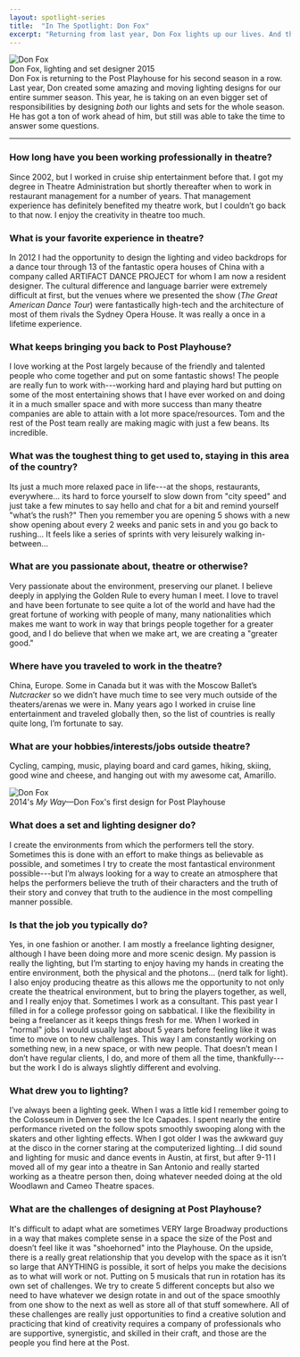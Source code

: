 ```yaml
---
layout: spotlight-series
title:  "In The Spotlight: Don Fox"
excerpt: "Returning from last year, Don Fox lights up our lives. And this year, he creates our whole world..."
---
```


<div class="captioned-image right">
  <img src="{{ site.baseurl }}/images/people/2015/don-fox.jpg" alt="Don Fox">
  <div class="caption">Don Fox, lighting and set designer 2015</div>
</div>

<div class="preface">Don Fox is returning to the Post Playhouse for his second season in a row. Last year, Don created some amazing and moving lighting designs for our entire summer season. This year, he is taking on an even bigger set of responsibilities by designing <em>both</em> our lights and sets for the whole season. He has got a ton of work ahead of him, but still was able to take the time to answer some questions.</div>

---

### How long have you been working professionally in theatre?

Since 2002, but I worked in cruise ship entertainment before that.  I got my degree in Theatre Administration but shortly thereafter when to work in restaurant management for a number of years.  That management experience has definitely benefited my theatre work, but I couldn’t go back to that now.  I enjoy the creativity in theatre too much.

### What is your favorite experience in theatre?

In 2012 I had the opportunity to design the lighting and video backdrops for a dance tour through 13 of the fantastic opera houses of China with a company called ARTIFACT DANCE PROJECT for whom I am now a resident designer.  The cultural difference and language barrier were extremely difficult at first, but the venues where we presented the show (*The Great American Dance Tour*) were fantastically high-tech and the architecture of most of them rivals the Sydney Opera House. It was really a once in a lifetime experience.

### What keeps bringing you back to Post Playhouse?

I love working at the Post largely because of the friendly and talented people who come together and put on some fantastic shows! The people are really fun to work with---working hard and playing hard but putting on some of the most entertaining shows that I have ever worked on and doing it in a much smaller space and with more success than many theatre companies are able to attain with a lot more space/resources. Tom and the rest of the Post team really are making magic with just a few beans. Its incredible.

### What was the toughest thing to get used to, staying in this area of the country?

Its just a much more relaxed pace in life---at the shops, restaurants, everywhere... its hard to force yourself to slow down from "city speed" and just take a few minutes to say hello and chat for a bit and remind yourself "what’s the rush?"  Then you remember you are opening 5 shows with a new show opening about every 2 weeks and panic sets in and you go back to rushing...  It feels like a series of sprints with very leisurely walking in-between...

### What are you passionate about, theatre or otherwise?

Very passionate about the environment, preserving our planet.  I believe deeply in applying the Golden Rule to every human I meet.  I love to travel and have been fortunate to see quite a lot of the world and have had the great fortune of working with people of many, many nationalities which makes me want to work in way that brings people together for a greater good, and I do believe that when we make art, we are creating a "greater good."

### Where have you traveled to work in the theatre?

China, Europe.  Some in Canada but it was with the Moscow Ballet’s *Nutcracker* so we didn’t have much time to see very much outside of the theaters/arenas we were in.  Many years ago I worked in cruise line entertainment and traveled globally then, so the list of countries is really quite long, I’m fortunate to say.

### What are your hobbies/interests/jobs outside theatre?

Cycling, camping, music, playing board and card games, hiking, skiing, good wine and cheese, and hanging out with my awesome cat, Amarillo.  


<div class="captioned-image six left">
  <img src="{{ site.baseurl }}/images/2014/my-way-lighting.jpg" alt="Don Fox">
  <div class="caption">2014's <em>My Way</em>&mdash;Don Fox's first design for Post Playhouse</div>
</div>


### What does a set and lighting designer do?

I create the environments from which the performers tell the story.  Sometimes this is done with an effort to make things as believable as possible, and sometimes I try to create the most fantastical environment possible---but I’m always looking for a way to create an atmosphere that helps the performers believe the truth of their characters and the truth of their story and convey that truth to the audience in the most compelling manner possible.

### Is that the job you typically do?

Yes, in one fashion or another.  I am mostly a freelance lighting designer, although I have been doing more and more scenic design.  My passion is really the lighting, but I’m starting to enjoy having my hands in creating the entire environment, both the physical and the photons... (nerd talk for light).  I also enjoy producing theatre as this allows me the opportunity to not only create the theatrical environment, but to bring the players together, as well, and I really enjoy that.  Sometimes I work as a consultant.  This past year I filled in for a college professor going on sabbatical.  I like the flexibility in being a freelancer as it keeps things fresh for me.  When I worked in "normal" jobs I would usually last about 5 years before feeling like it was time to move on to new challenges.  This way I am constantly working on something new, in a new space, or with new people.  That doesn’t mean I don’t have regular clients, I do, and more of them all the time, thankfully---but the work I do is always slightly different and evolving.

### What drew you to lighting?

I’ve always been a lighting geek.  When I was a little kid I remember going to the Colosseum in Denver to see the Ice Capades. I spent nearly the entire performance riveted on the follow spots smoothly swooping along with the skaters and other lighting effects.  When I got older I was the awkward guy at the disco in the corner staring at the computerized lighting...I did sound and lighting for music and dance events in Austin, at first, but after 9-11 I moved all of my gear into a theatre in San Antonio and really started working as a theatre person then, doing whatever needed doing at the old Woodlawn and Cameo Theatre spaces.

### What are the challenges of designing at Post Playhouse?

It's difficult to adapt what are sometimes VERY large Broadway productions in a way that makes complete sense in a space the size of the Post and doesn’t feel like it was "shoehorned" into the Playhouse.  On the upside, there is a really great relationship that you develop with the space as it isn’t so large that ANYTHING is possible, it sort of helps you make the decisions as to what will work or not.  Putting on 5 musicals that run in rotation has its own set of challenges.  We try to create 5 different concepts but also we need to have whatever we design rotate in and out of the space smoothly from one show to the next as well as store all of that stuff somewhere.  All of these challenges are really just opportunities to find a creative solution and practicing that kind of creativity requires a company of professionals who are supportive, synergistic, and skilled in their craft, and those are the people you find here at the Post.